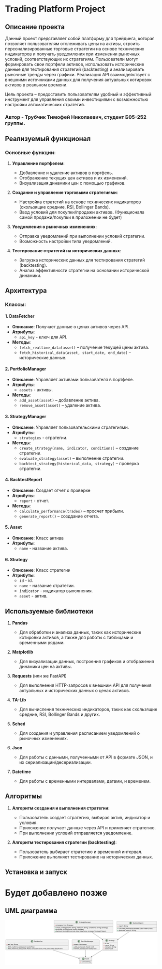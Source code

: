 # Trading Platform Project

## Описание проекта

Данный проект представляет собой платформу для трейдинга, которая позволяет пользователям отслеживать цены на активы, строить персонализированные торговые стратегии на основе технических индикаторов и получать уведомления при изменении рыночных условий, соответствующих их стратегиям. Пользователи могут формировать свои портфели активов, использовать исторические данные для тестирования стратегий (backtesting) и анализировать рыночные тренды через графики. Реализация API взаимодействует с внешними источниками данных для получения актуальных котировок активов в реальном времени.

Цель проекта – предоставить пользователям удобный и эффективный инструмент для управления своими инвестициями с возможностью настройки автоматических стратегий.

### Автор - Трубчик Тимофей Николаевич, студент Б05-252 группы.

## Реализуемый функционал

### Основные функции:
1. **Управление портфелем**:
   - Добавление и удаление активов в портфель.
   - Отображение текущих цен активов и их изменений.
   - Визуализация динамики цен с помощью графиков.

2. **Создание и управление торговыми стратегиями**:
   - Настройка стратегий на основе технических индикаторов (скользящие средние, RSI, Bollinger Bands).
   - Ввод условий для покупки/продажи активов. (Функционала самой продажи/покупки в приложении не будет)

3. **Уведомления о рыночных изменениях**:
   - Отправка уведомлений при выполнении условий стратегии.
   - Возможность настройки типа уведомлений.

4. **Тестирование стратегий на исторических данных**:
   - Загрузка исторических данных для тестирования стратегий (backtesting).
   - Анализ эффективности стратегии на основании исторической динамики.

## Архитектура

### Классы:

#### 1. **DataFetcher**
   - **Описание**: Получает данные о ценах активов через API.
   - **Атрибуты**:
     - `api_key` - ключ для API.
   - **Методы**:
     - `fetch_realtime_data(asset)` – получение текущей цены актива.
     - `fetch_historical_data(asset, start_date, end_date)` – исторические данные.

#### 2. **PortfolioManager**
   - **Описание**: Управляет активами пользователя в портфеле.
   - **Атрибуты**:
     - `assets` - активы.
   - **Методы**:
     - `add_asset(asset)` – добавление актива.
     - `remove_asset(asset)` – удаление актива.

#### 3. **StrategyManager**
   - **Описание**: Управляет пользовательскими стратегиями.
   - **Атрибуты**:
     - `strategies` - стратегии.
   - **Методы**:
     - `create_strategy(name, indicator, conditions)` – создание стратегии.
     - `evaluate_strategy(asset)` – выполнение стратегии.
     - `backtest_strategy(historical_data, strategy)` – проверка стратегии.

#### 4. **BacktestReport**
   - **Описание**: Создает отчет о проверке
   - **Атрибуты**:
     - `report` - отчет.
   - **Методы**:
     - `calculate_performance(trades)` – просчет прибыли.
     - `generate_report()` – созддание отчета.

#### 5. **Asset**
   - **Описание**: Класс актива
   - **Атрибуты**:
     - `name` - название актива.

#### 6. **Strategy**
   - **Описание**: Класс стратегии
   - **Атрибуты**:
     - `id` - id.
     - `name` - название стратегии.
     - `indicator` - индикатор выполнения.
     - `asset` - актив.

## Используемые библиотеки

1. **Pandas**
   - Для обработки и анализа данных, таких как исторические котировки активов, а также для работы с таблицами и временными рядами.

2. **Matplotlib**
   - Для визуализации данных, построения графиков и отображения динамики цен на активы.

3. **Requests** (или же FastAPI)
   - Для выполнения HTTP-запросов к внешним API для получения актуальных и исторических данных о ценах активов.

4. **TA-Lib**
   - Для вычисления технических индикаторов, таких как скользящие средние, RSI, Bollinger Bands и других.

5. **Sched**
   - Для создания и управления расписанием уведомлений о рыночных изменениях.

6. **Json**
   - Для работы с данными, полученными от API в формате JSON, и их сериализации/десериализации.

7. **Datetime**
   - Для работы с временными интервалами, датами, и временем.


## Алгоритмы

1. **Алгоритм создания и выполнения стратегии**:
   - Пользователь создает стратегию, выбирая актив, индикатор и условия.
   - Приложение получает данные через API и применяет стратегию.
   - При выполнении условий отправляется уведомление.

2. **Алгоритм тестирования стратегии (backtesting)**:
   - Пользователь выбирает стратегию и временной интервал.
   - Приложение выполняет тестирование на исторических данных.

## Установка и запуск

# Будет добавлено позже

## UML диаграмма
![uml.svg](uml.svg)
